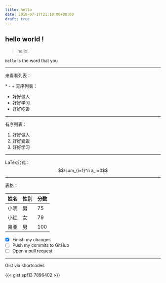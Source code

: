 ```yaml
---
title: hello
date: 2018-07-17T21:10:00+08:00
draft: true
---
```


## hello world !
> hello!

`Hello` is the word that you 

---
来看看列表：

\* \- \+ 无序列表：

*   好好做人
*   好好学习
*   好好吃饭

---
有序列表：

1. 好好做人
2. 好好瓷饭
3. 好好学习

---
LaTex公式：
$$\sum_{i=1}^n a_i=0$$

---
表格：

姓名|性别|分数
-|-|-
小明|男|75
小红|女|79
凯亚|男|100


- [x] Finish my changes
- [ ] Push my commits to GitHub
- [ ] Open a pull request

---
Gist via shortcodes

{{< gist spf13 7896402 >}}
